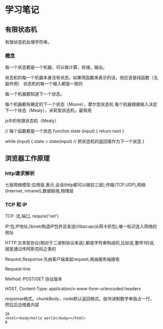 # 学习笔记

## 有限状态机

有限状态机处理字符串。

### 概念

每一个状态都是一个机器，可以做计算，存储，输出。

  状态机的每一个机器本身没有状态，如果用函数来表示的话，他应该是纯函数（无副作用）
  状态机的每一个输入都是一致的

每一个机器都知道下一个状态。
  
  每个机器都有确定的下一个状态（Moore），摩尔型状态机
  每个机器根据输入决定下一个状态（Mealy），米莉型状态机，最常用

js中的有限状态机（Mealy）

  // 每个函数都是一个状态
  function state (input) {
    return next
  }

  while (input) {
    state = state(input) // 把状态机的返回值作为下一个状态
  }

## 浏览器工作原理 

### http请求解析

七层网络模型:应用层,表示,会话(http都可以做前三层),传输(TCP,UDP),网络(Internet, intranet),数据联络,物理层

### TCP 和 IP

TCP: 流,端口, require('net')

IP:包,IP地址,libnet(构造IP包并且发送)/libpcap(从网卡抓包),唯一标识连入网络的地址

HTTP:文本型协议(相对于二进制协议来说),都是字符串构成的,比如说,要传1的话,就是通过传阿斯克码之类的

Request,Response.先由客户端发起request,再由服务端接收

Request-line

Method: POST/GET 协议版本

HOST, Content-Type: application/x-www-form-urlencoded headers

response格式。chunkBody，node默认返回格式。由16进制数字单独占一行，然后后边借着内容

    26
    <html><body>hello world</body></html>
    0

